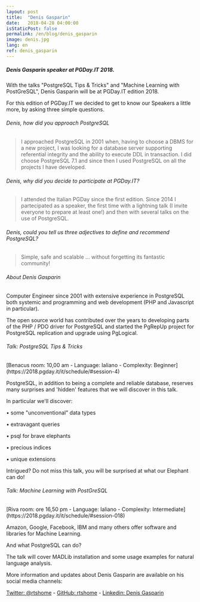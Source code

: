 ```yaml
---
layout: post
title:  "Denis Gasparin"
date:   2018-04-28 04:00:00
isStaticPost: false
permalink: /en/blog/denis_gasparin
image: denis.jpg
lang: en
ref: denis_gasparin
---
```


<h5>Denis Gasparin speaker at PGDay.IT 2018.</h5>

With the talks "PostgreSQL Tips & Tricks" and "Machine Learning with PostGreSQL", Denis Gasparin will be at PGDay.IT edition 2018.

For this edition of PGDay.IT we decided to get to know our Speakers a little more, by asking three simple questions.

<h6>Denis, how did you approach PostgreSQL</h6>

>I approached PostgreSQL in 2001 when, having to choose a DBMS for a new project, I was looking for a database server supporting referential integrity and the ability to execute DDL in transaction.
I did choose PostgreSQL 7.1 and since then I used PostgreSQL on all the projects I have developed.

<h6>Denis, why did you decide to participate at PGDay.IT?</h6>

>I attended the Italian PGDay since the first edition. Since 2014 I partecipated as a speaker, the first time with a lightning talk (I invite everyone to prepare at least one!) and then with several talks on the use of PostgreSQL.

<h6>Denis, could you tell us three adjectives to define and recommend PostgreSQL?</h6>

>Simple, safe and scalable ... without forgetting its fantastic community!

<h6>About Denis Gasparin</h6>

Computer Engineer since 2001 with extensive experience in PostgreSQL both systemic and programming and web development (PHP and Javascript in particular).

The open source world has contributed over the years to developing parts of the PHP / PDO driver for PostgreSQL and started the PgRepUp project for PostgreSQL replication and upgrade using PgLogical.

<h6>Talk: PostgreSQL Tips & Tricks</h6>
[Benacus room: 10,00 am - Language: Ialiano - Complexity: Beginner](https://2018.pgday.it/it/schedule/#session-4)

PostgreSQL, in addition to being a complete and reliable database, reserves many surprises and 'hidden' features that we will discover in this talk.

In particular we'll discover:

• some "unconventional" data types

• extravagant queries

• psql for brave elephants

• precious indices

• unique extensions

Intrigued? Do not miss this talk, you will be surprised at what our Elephant can do!

<h6>Talk: Machine Learning with PostGreSQL</h6>
[Riva room: ore 16,50 pm - Language: Ialiano - Complexity: Intermediate](https://2018.pgday.it/it/schedule/#session-018)

Amazon, Google, Facebook, IBM and many others offer software and libraries for Machine Learning.

And what PostgreSQL  can do?

The talk will cover MADLib installation and some usage examples for natural language analysis.

More information and updates about Denis Gasparin are available on his social media channels:

[Twitter: @rtshome](https://twitter.com/rtshome)  -  [GitHub: rtshome](https://github.com/rtshome)  -  [Linkedin: Denis Gasparin](https://www.linkedin.com/in/denis-gasparin-19395817/)
